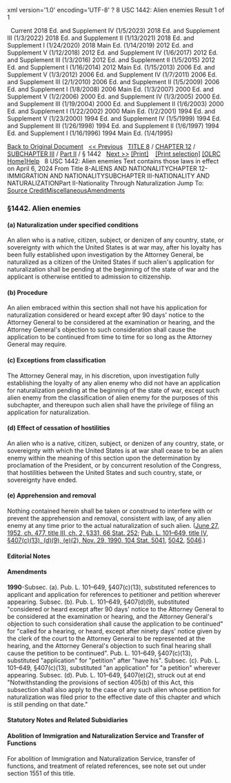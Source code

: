 xml version='1.0' encoding='UTF-8' ?
8 USC 1442: Alien enemies
 Result 1 of 1
 
  
  Current
2018 Ed. and Supplement IV (1/5/2023)
2018 Ed. and Supplement III (1/3/2022)
2018 Ed. and Supplement II (1/13/2021)
2018 Ed. and Supplement I (1/24/2020)
2018 Main Ed. (1/14/2019)
2012 Ed. and Supplement V (1/12/2018)
2012 Ed. and Supplement IV (1/6/2017)
2012 Ed. and Supplement III (1/3/2016)
2012 Ed. and Supplement II (1/5/2015)
2012 Ed. and Supplement I (1/16/2014)
2012 Main Ed. (1/15/2013)
2006 Ed. and Supplement V (1/3/2012)
2006 Ed. and Supplement IV (1/7/2011)
2006 Ed. and Supplement III (2/1/2010)
2006 Ed. and Supplement II (1/5/2009)
2006 Ed. and Supplement I (1/8/2008)
2006 Main Ed. (1/3/2007)
2000 Ed. and Supplement V (1/2/2006)
2000 Ed. and Supplement IV (1/3/2005)
2000 Ed. and Supplement III (1/19/2004)
2000 Ed. and Supplement II (1/6/2003)
2000 Ed. and Supplement I (1/22/2002)
2000 Main Ed. (1/2/2001)
1994 Ed. and Supplement V (1/23/2000)
1994 Ed. and Supplement IV (1/5/1999)
1994 Ed. and Supplement III (1/26/1998)
1994 Ed. and Supplement II (1/6/1997)
1994 Ed. and Supplement I (1/16/1996)
1994 Main Ed. (1/4/1995)
  
 
  
[Back to Original Document](/view.xhtml;jsessionid=4FBF6AC03BBF603C3DED8D0AD1573005)
 
[<< Previous](#)
  
 [TITLE 8](/view.xhtml;jsessionid=4FBF6AC03BBF603C3DED8D0AD1573005?req=granuleid%3AUSC-prelim-title8&saved=%7CZ3JhbnVsZWlkOlVTQy1wcmVsaW0tdGl0bGU4LXNlY3Rpb24xNDQy%7C%7C%7C0%7Cfalse%7Cprelim&edition=prelim) / [CHAPTER 12](/view.xhtml;jsessionid=4FBF6AC03BBF603C3DED8D0AD1573005?req=granuleid%3AUSC-prelim-title8-chapter12&saved=%7CZ3JhbnVsZWlkOlVTQy1wcmVsaW0tdGl0bGU4LXNlY3Rpb24xNDQy%7C%7C%7C0%7Cfalse%7Cprelim&edition=prelim) / [SUBCHAPTER III](/view.xhtml;jsessionid=4FBF6AC03BBF603C3DED8D0AD1573005?req=granuleid%3AUSC-prelim-title8-chapter12-subchapter3&saved=%7CZ3JhbnVsZWlkOlVTQy1wcmVsaW0tdGl0bGU4LXNlY3Rpb24xNDQy%7C%7C%7C0%7Cfalse%7Cprelim&edition=prelim) / [Part II](/view.xhtml;jsessionid=4FBF6AC03BBF603C3DED8D0AD1573005?req=granuleid%3AUSC-prelim-title8-chapter12-subchapter3-part2&saved=%7CZ3JhbnVsZWlkOlVTQy1wcmVsaW0tdGl0bGU4LXNlY3Rpb24xNDQy%7C%7C%7C0%7Cfalse%7Cprelim&edition=prelim) / § 1442
  
 [Next >>](#)
[[Print]](#)
   
 [[Print selection]](#)
[[OLRC Home]](/browse.xhtml;jsessionid=4FBF6AC03BBF603C3DED8D0AD1573005)[Help](/navHelp.xhtml;jsessionid=4FBF6AC03BBF603C3DED8D0AD1573005)
 
8 USC 1442: Alien enemies
Text contains those laws in effect on April 6, 2024
From Title 8-ALIENS AND NATIONALITYCHAPTER 12-IMMIGRATION AND NATIONALITYSUBCHAPTER III-NATIONALITY AND NATURALIZATIONPart II-Nationality Through Naturalization
Jump To: [Source Credit](#sourcecredit)[Miscellaneous](#miscellaneous-note)[Amendments](#amendment-note)
### §1442. Alien enemies
#### (a) Naturalization under specified conditions
An alien who is a native, citizen, subject, or denizen of any country, state, or sovereignty with which the United States is at war may, after his loyalty has been fully established upon investigation by the Attorney General, be naturalized as a citizen of the United States if such alien's application for naturalization shall be pending at the beginning of the state of war and the applicant is otherwise entitled to admission to citizenship.
#### (b) Procedure
An alien embraced within this section shall not have his application for naturalization considered or heard except after 90 days' notice to the Attorney General to be considered at the examination or hearing, and the Attorney General's objection to such consideration shall cause the application to be continued from time to time for so long as the Attorney General may require.
#### (c) Exceptions from classification
The Attorney General may, in his discretion, upon investigation fully establishing the loyalty of any alien enemy who did not have an application for naturalization pending at the beginning of the state of war, except such alien enemy from the classification of alien enemy for the purposes of this subchapter, and thereupon such alien shall have the privilege of filing an application for naturalization.
#### (d) Effect of cessation of hostilities
An alien who is a native, citizen, subject, or denizen of any country, state, or sovereignty with which the United States is at war shall cease to be an alien enemy within the meaning of this section upon the determination by proclamation of the President, or by concurrent resolution of the Congress, that hostilities between the United States and such country, state, or sovereignty have ended.
#### (e) Apprehension and removal
Nothing contained herein shall be taken or construed to interfere with or prevent the apprehension and removal, consistent with law, of any alien enemy at any time prior to the actual naturalization of such alien.
([June 27, 1952, ch. 477, title III, ch. 2, §331, 66 Stat. 252](/statviewer.htm?volume=66&page=252); [Pub. L. 101–649, title IV, §407(c)(13), (d)(9), (e)(2), Nov. 29, 1990, 104 Stat. 5041](/statviewer.htm?volume=104&page=5041), [5042](/statviewer.htm?volume=104&page=5042), [5046](/statviewer.htm?volume=104&page=5046).)
  
#### **Editorial Notes**
#### Amendments
**1990**-Subsec. (a). Pub. L. 101–649, §407(c)(13), substituted references to applicant and application for references to petitioner and petition wherever appearing.
Subsec. (b). Pub. L. 101–649, §407(d)(9), substituted "considered or heard except after 90 days' notice to the Attorney General to be considered at the examination or hearing, and the Attorney General's objection to such consideration shall cause the application to be continued" for "called for a hearing, or heard, except after ninety days' notice given by the clerk of the court to the Attorney General to be represented at the hearing, and the Attorney General's objection to such final hearing shall cause the petition to be continued".
Pub. L. 101–649, §407(c)(13), substituted "application" for "petition" after "have his".
Subsec. (c). Pub. L. 101–649, §407(c)(13), substituted "an application" for "a petition" wherever appearing.
Subsec. (d). Pub. L. 101–649, §407(e)(2), struck out at end "Notwithstanding the provisions of section 405(b) of this Act, this subsection shall also apply to the case of any such alien whose petition for naturalization was filed prior to the effective date of this chapter and which is still pending on that date."
  
#### **Statutory Notes and Related Subsidiaries**
#### Abolition of Immigration and Naturalization Service and Transfer of Functions
For abolition of Immigration and Naturalization Service, transfer of functions, and treatment of related references, see note set out under section 1551 of this title.
